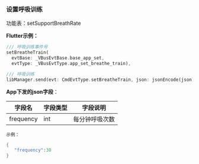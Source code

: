 ### 设置呼吸训练


功能表：setSupportBreathRate

**Flutter示例：**

```dart
/// 呼吸训练事件号
setBreatheTrain(
  evtBase: _VBusEvtBase.base_app_set,
  evtType: _VBusEvtType.app_set_breathe_train),

/// 呼吸训练
libManager.send(evt: CmdEvtType.setBreatheTrain, json: jsonEncode(json));
```



**App下发的json字段**：

| 字段名    | 字段类型 | 字段说明       |
| --------- | -------- | -------------- |
| frequency | int      | 每分钟呼吸次数 |

`示例：`

```c
{
   "frequency":30
}
```

